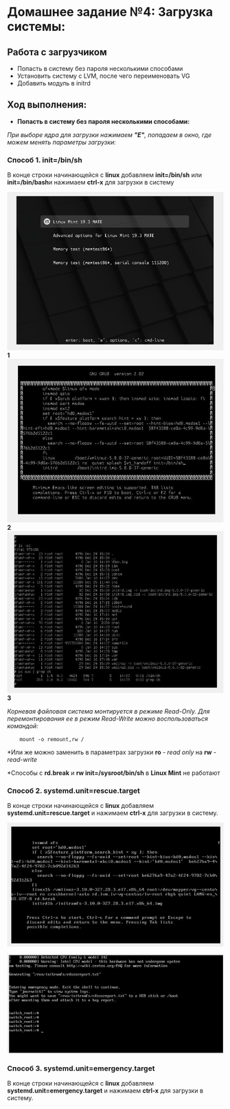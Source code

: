 # **Домашнее задание №4: Загрузка системы:**


## Работа с загрузчиком

-  Попасть в систему без пароля несколькими способами
-  Установить систему с LVM, после чего переименовать VG
-  Добавить модуль в initrd


## **Ход выполнения:**

- **Попасть в систему без пароля несколькими способами:**

*При выборе ядра для загрузки нажимаем **"E"**, попадаем в окно, где можем менять параметры загрузки:*

### Способ 1. init=/bin/sh

 В конце строки начинающейся с **linux** добавляем **init=/bin/sh** или **init=/bin/bash**и нажимаем **сtrl-x** для
загрузки в систему


![Screen 1.a](./screens/Screen_1_a.JPG)
**1**
![Screen 1.b](./screens/Screen_1_b.JPG)
**2**
![Screen 1.c](./screens/Screen_1_c.JPG)
**3**

*Корневая файловая система монтируется в режиме Read-Only. Для перемонтирования ее в
режим Read-Write можно воспользоваться командой:*
```
    mount -o remount,rw /
```
*Или же можно заменить в параметрах загрузки **ro** - *read only* на **rw** - *read-write*

*Способы с **rd.break** и **rw init=/sysroot/bin/sh** в **Linux Mint** не работают

### Способ 2. systemd.unit=rescue.target
В конце строки начинающейся с **linux** добавляем **systemd.unit=rescue.target** и нажимаем **сtrl-x** для
загрузки в систему.

![Screen 2.a](./screens/Screen_2_a.JPG)

![Screen 2.b](./screens/Screen_2_b.JPG)



### Способ 3. systemd.unit=emergency.target
В конце строки начинающейся с **linux** добавляем **systemd.unit=emergency.target** и нажимаем **сtrl-x** для
загрузки в систему.



